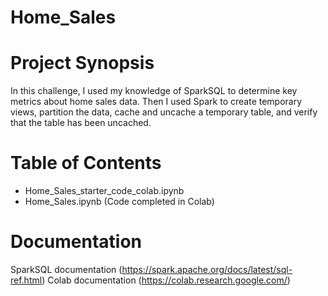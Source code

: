 # Home_Sales

# Project Synopsis
In this challenge, I used my knowledge of SparkSQL to determine key metrics about home sales data. Then I used Spark to create temporary views, partition the data, cache and uncache a temporary table, and verify that the table has been uncached.

# Table of Contents
- Home_Sales_starter_code_colab.ipynb
- Home_Sales.ipynb (Code completed in Colab)

# Documentation
SparkSQL documentation (https://spark.apache.org/docs/latest/sql-ref.html)
Colab documentation (https://colab.research.google.com/)
